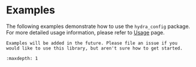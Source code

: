 # Examples

The following examples demonstrate how to use the `hydra_config` package. For more detailed usage information, please refer to [Usage](../usage/index.md) page.

```{todo}
Examples will be added in the future. Please file an issue if you would like to use this library, but aren't sure how to get started.
```

```{toctree}
:maxdepth: 1
```
